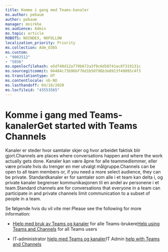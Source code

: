 ```yaml
---
title: Komme i gang med Teams-kanaler
ms.author: pebaum
author: pebaum
manager: mnirkhe
ms.audience: Admin
ms.topic: article
ROBOTS: NOINDEX, NOFOLLOW
localization_priority: Priority
ms.collection: Adm_O365
ms.custom:
- "9002512"
- "5036"
ms.openlocfilehash: e5df40d12a770b672a3f9c6d58741ac8f319131c
ms.sourcegitcommit: 04484c73b96bf76d1b50796b3e8913f49095c4f3
ms.translationtype: HT
ms.contentlocale: nb-NO
ms.lasthandoff: 04/18/2020
ms.locfileid: "43553565"
---
```

# <a name="get-started-with-teams-channels"></a><span data-ttu-id="82c6c-102">Komme i gang med Teams-kanaler</span><span class="sxs-lookup"><span data-stu-id="82c6c-102">Get started with Teams Channels</span></span>

<span data-ttu-id="82c6c-103">Kanaler er steder hvor samtaler skjer og hvor arbeidet faktisk blir gjort.</span><span class="sxs-lookup"><span data-stu-id="82c6c-103">Channels are places where conversations happen and where the work actually gets done.</span></span> <span data-ttu-id="82c6c-104">Kanaler kan være åpne for alle teammedlemmer, eller være private hvis du trenger en mer utvalgt målgruppe.</span><span class="sxs-lookup"><span data-stu-id="82c6c-104">Channels can be open to all team members or, if you need a more select audience, they can be private.</span></span> <span data-ttu-id="82c6c-105">Standardkanaler er for samtaler som alle i et team kan delta i, og private kanaler begrenser kommunikasjonen til en andel av personene i et team.</span><span class="sxs-lookup"><span data-stu-id="82c6c-105">Standard channels are for conversations that everyone in a team can participate in and private channels limit communication to a subset of people in a team.</span></span>

<span data-ttu-id="82c6c-106">Se følgende hvis du vil vite mer:</span><span class="sxs-lookup"><span data-stu-id="82c6c-106">Please see the following for more information:</span></span>

- <span data-ttu-id="82c6c-107">[Hjelp med bruk av Teams og kanaler](https://support.office.com/article/teams-and-channels-df38ae23-8f85-46d3-b071-cb11b9de5499) for alle Teams-brukere</span><span class="sxs-lookup"><span data-stu-id="82c6c-107">[Help using Teams and Channels](https://support.office.com/article/teams-and-channels-df38ae23-8f85-46d3-b071-cb11b9de5499) for all Teams users</span></span>

- <span data-ttu-id="82c6c-108">IT-administrator [hjelp med Teams og kanaler](https://docs.microsoft.com/microsoftteams/teams-channels-overview)</span><span class="sxs-lookup"><span data-stu-id="82c6c-108">IT Admin [help with Teams and Channels](https://docs.microsoft.com/microsoftteams/teams-channels-overview)</span></span> 
